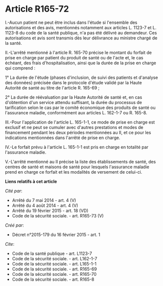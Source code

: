 # Article R165-72

I.-Aucun patient ne peut être inclus dans l'étude si l'ensemble des autorisations et des avis, mentionnés notamment aux
articles L. 1123-7 et L. 1123-8 du code de la santé publique, n'a pas été délivré au demandeur. Ces autorisations et avis
sont transmis dès leur délivrance au ministre chargé de la santé. 

II.-L'arrêté mentionné à l'article R. 165-70 précise le montant du forfait de prise en charge par patient du produit de santé
ou de l'acte et, le cas échéant, des frais d'hospitalisation, ainsi que la durée de la prise en charge qui comprend : 

1° La durée de l'étude (phases d'inclusion, de suivi des patients et d'analyse des données) précisée dans le protocole
d'étude validé par la Haute Autorité de santé au titre de l'article R. 165-69 ; 

2° La durée de réévaluation par la Haute Autorité de santé et, en cas d'obtention d'un service attendu suffisant, la durée du
processus de tarification selon le cas par le comité économique des produits de santé ou l'assurance maladie, conformément
aux articles L. 162-1-7 ou R. 165-8. 

III.-Pour l'application de l'article L. 165-1-1, ce mode de prise en charge est exclusif et ne peut se cumuler avec d'autres
prestations et modes de financement pendant les deux périodes mentionnées au II, et ce pour les indications mentionnées dans
l'arrêté de prise en charge. 

IV.-Le forfait prévu à l'article L. 165-1-1 est pris en charge en totalité par l'assurance maladie. 

V.-L'arrêté mentionné au II précise la liste des établissements de santé, des centres de santé et maisons de santé pour
lesquels l'assurance maladie prend en charge ce forfait et les modalités de versement de celui-ci.

**Liens relatifs à cet article**

_Cité par_:

  - Arrêté du 7 mai 2014 - art. 4 (V)
  - Arrêté du 4 août 2014 - art. 4 (V)
  - Arrêté du 19 février 2015 - art. 18 (VD)
  - Code de la sécurité sociale. - art. R165-73 (V)

_Créé par_:

  - Décret n°2015-179 du 16 février 2015 - art. 1

_Cite_:

  - Code de la santé publique - art. L1123-7
  - Code de la sécurité sociale. - art. L162-1-7
  - Code de la sécurité sociale. - art. L165-1-1
  - Code de la sécurité sociale. - art. R165-69
  - Code de la sécurité sociale. - art. R165-70
  - Code de la sécurité sociale. - art. R165-8

